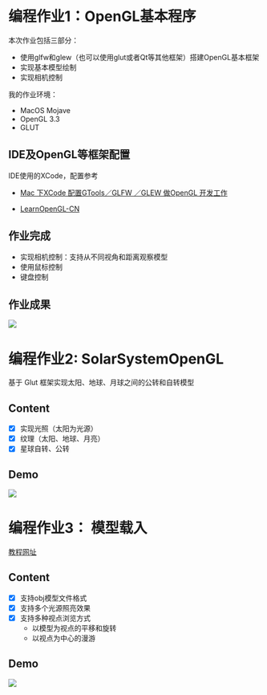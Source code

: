 # 编程作业1：OpenGL基本程序

本次作业包括三部分：
- 使用glfw和glew（也可以使用glut或者Qt等其他框架）搭建OpenGL基本框架
- 实现基本模型绘制
- 实现相机控制

我的作业环境：
- MacOS Mojave
- OpenGL 3.3
- GLUT

## IDE及OpenGL等框架配置

IDE使用的XCode，配置参考
- [Mac 下XCode 配置GTools／GLFW ／GLEW 做OpenGL 开发工作](https://www.jianshu.com/p/25d5fbf792a2)

- [LearnOpenGL-CN](https://learnopengl-cn.github.io/)

## 作业完成
- 实现相机控制：支持从不同视角和距离观察模型
- 使用鼠标控制
- 键盘控制


## 作业成果

![](./project01/project01.gif)


# 编程作业2: SolarSystemOpenGL

基于 Glut 框架实现太阳、地球、月球之间的公转和自转模型

## Content

* [x] 实现光照（太阳为光源）
* [x] 纹理（太阳、地球、月亮）
* [x] 星球自转、公转

## Demo
![](./project02/sun-earth-moon.gif)


# 编程作业3： 模型载入

[教程网址](https://learnopengl-cn.github.io/03%20Model%20Loading/03%20Model/)

## Content
* [x] 支持obj模型文件格式
* [x] 支持多个光源照亮效果
* [x] 支持多种视点浏览方式
    - 以模型为视点的平移和旋转
    - 以视点为中心的漫游

## Demo
![](./project03/demo3.gif)


